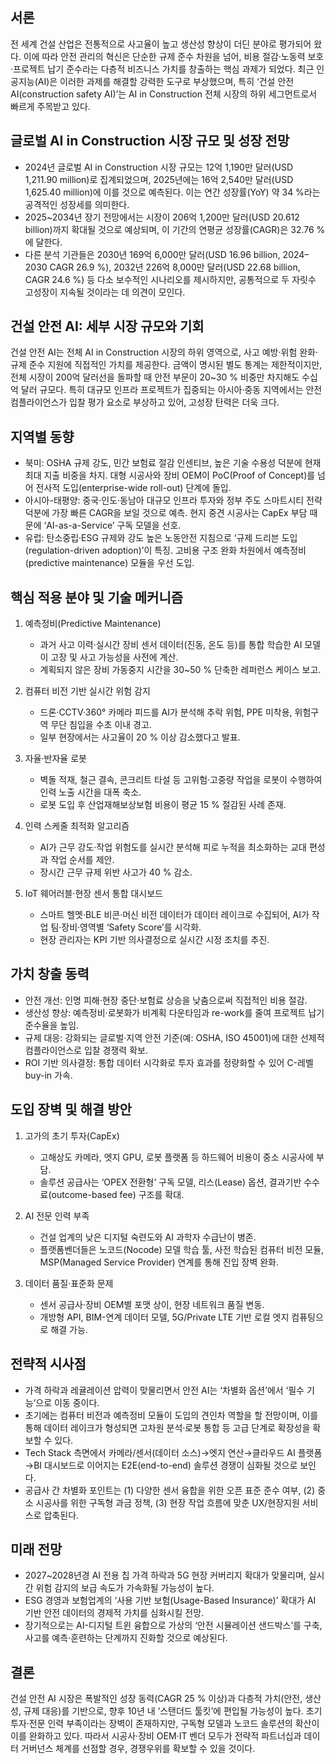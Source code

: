 ## 서론
전 세계 건설 산업은 전통적으로 사고율이 높고 생산성 향상이 더딘 분야로 평가되어 왔다. 이에 따라 안전 관리의 혁신은 단순한 규제 준수 차원을 넘어, 비용 절감·노동력 보호·프로젝트 납기 준수라는 다층적 비즈니스 가치를 창출하는 핵심 과제가 되었다. 최근 인공지능(AI)은 이러한 과제를 해결할 강력한 도구로 부상했으며, 특히 ‘건설 안전 AI(construction safety AI)’는 AI in Construction 전체 시장의 하위 세그먼트로서 빠르게 주목받고 있다.

## 글로벌 AI in Construction 시장 규모 및 성장 전망
- 2024년 글로벌 AI in Construction 시장 규모는 12억 1,190만 달러(USD 1,211.90 million)로 집계되었으며, 2025년에는 16억 2,540만 달러(USD 1,625.40 million)에 이를 것으로 예측된다. 이는 연간 성장률(YoY) 약 34 %라는 공격적인 성장세를 의미한다.
- 2025~2034년 장기 전망에서는 시장이 206억 1,200만 달러(USD 20.612 billion)까지 확대될 것으로 예상되며, 이 기간의 연평균 성장률(CAGR)은 32.76 %에 달한다.
- 다른 분석 기관들은 2030년 169억 6,000만 달러(USD 16.96 billion, 2024–2030 CAGR 26.9 %), 2032년 226억 8,000만 달러(USD 22.68 billion, CAGR 24.6 %) 등 다소 보수적인 시나리오를 제시하지만, 공통적으로 두 자릿수 고성장이 지속될 것이라는 데 의견이 모인다.

## 건설 안전 AI: 세부 시장 규모와 기회
건설 안전 AI는 전체 AI in Construction 시장의 하위 영역으로, 사고 예방·위험 완화·규제 준수 지원에 직접적인 가치를 제공한다. 금액이 명시된 별도 통계는 제한적이지만, 전체 시장이 200억 달러선을 돌파할 때 안전 부문이 20~30 % 비중만 차지해도 수십억 달러 규모다. 특히 대규모 인프라 프로젝트가 집중되는 아시아·중동 지역에서는 안전 컴플라이언스가 입찰 평가 요소로 부상하고 있어, 고성장 탄력은 더욱 크다.

## 지역별 동향
- 북미: OSHA 규제 강도, 민간 보험료 절감 인센티브, 높은 기술 수용성 덕분에 현재 최대 지출 비중을 차지. 대형 시공사와 장비 OEM이 PoC(Proof of Concept)를 넘어 전사적 도입(enterprise-wide roll-out) 단계에 돌입.
- 아시아-태평양: 중국·인도·동남아 대규모 인프라 투자와 정부 주도 스마트시티 전략 덕분에 가장 빠른 CAGR을 보일 것으로 예측. 현지 중견 시공사는 CapEx 부담 때문에 ‘AI-as-a-Service’ 구독 모델을 선호.
- 유럽: 탄소중립·ESG 규제와 강도 높은 노동안전 지침으로 ‘규제 드리븐 도입(regulation-driven adoption)’이 특징. 고비용 구조 완화 차원에서 예측정비(predictive maintenance) 모듈을 우선 도입.

## 핵심 적용 분야 및 기술 메커니즘
1. 예측정비(Predictive Maintenance)
   - 과거 사고 이력·실시간 장비 센서 데이터(진동, 온도 등)를 통합 학습한 AI 모델이 고장 및 사고 가능성을 사전에 계산.
   - 계획되지 않은 장비 가동중지 시간을 30~50 % 단축한 레퍼런스 케이스 보고.

2. 컴퓨터 비전 기반 실시간 위험 감지
   - 드론·CCTV·360° 카메라 피드를 AI가 분석해 추락 위험, PPE 미착용, 위험구역 무단 침입을 수초 이내 경고.
   - 일부 현장에서는 사고율이 20 % 이상 감소했다고 발표.

3. 자율·반자율 로봇
   - 벽돌 적재, 철근 결속, 콘크리트 타설 등 고위험·고중량 작업을 로봇이 수행하여 인력 노출 시간을 대폭 축소.
   - 로봇 도입 후 산업재해보상보험 비용이 평균 15 % 절감된 사례 존재.

4. 인력 스케줄 최적화 알고리즘
   - AI가 근무 강도·작업 위험도를 실시간 분석해 피로 누적을 최소화하는 교대 편성과 작업 순서를 제안.
   - 장시간 근무 규제 위반 사고가 40 % 감소.

5. IoT 웨어러블·현장 센서 통합 대시보드
   - 스마트 헬멧·BLE 비콘·머신 비전 데이터가 데이터 레이크로 수집되어, AI가 작업 팀·장비·영역별 ‘Safety Score’를 시각화.
   - 현장 관리자는 KPI 기반 의사결정으로 실시간 시정 조치를 추진.

## 가치 창출 동력
- 안전 개선: 인명 피해·현장 중단·보험료 상승을 낮춤으로써 직접적인 비용 절감.
- 생산성 향상: 예측정비·로봇화가 비계획 다운타임과 re-work를 줄여 프로젝트 납기 준수율을 높임.
- 규제 대응: 강화되는 글로벌·지역 안전 기준(예: OSHA, ISO 45001)에 대한 선제적 컴플라이언스로 입찰 경쟁력 확보.
- ROI 기반 의사결정: 통합 데이터 시각화로 투자 효과를 정량화할 수 있어 C-레벨 buy-in 가속.

## 도입 장벽 및 해결 방안
1. 고가의 초기 투자(CapEx)
   - 고해상도 카메라, 엣지 GPU, 로봇 플랫폼 등 하드웨어 비용이 중소 시공사에 부담.
   - 솔루션 공급사는 ‘OPEX 전환형’ 구독 모델, 리스(Lease) 옵션, 결과기반 수수료(outcome-based fee) 구조를 확대.

2. AI 전문 인력 부족
   - 건설 업계의 낮은 디지털 숙련도와 AI 과학자 수급난이 병존.
   - 플랫폼벤더들은 노코드(Nocode) 모델 학습 툴, 사전 학습된 컴퓨터 비전 모듈, MSP(Managed Service Provider) 연계를 통해 진입 장벽 완화.

3. 데이터 품질·표준화 문제
   - 센서 공급사·장비 OEM별 포맷 상이, 현장 네트워크 품질 변동.
   - 개방형 API, BIM-연계 데이터 모델, 5G/Private LTE 기반 로컬 엣지 컴퓨팅으로 해결 가능.

## 전략적 시사점
- 가격 하락과 레귤레이션 압력이 맞물리면서 안전 AI는 ‘차별화 옵션’에서 ‘필수 기능’으로 이동 중이다.
- 초기에는 컴퓨터 비전과 예측정비 모듈이 도입의 견인차 역할을 할 전망이며, 이를 통해 데이터 레이크가 형성되면 고차원 분석·로봇 통합 등 고급 단계로 확장성을 확보할 수 있다.
- Tech Stack 측면에서 카메라/센서(데이터 소스)→엣지 연산→클라우드 AI 플랫폼→BI 대시보드로 이어지는 E2E(end-to-end) 솔루션 경쟁이 심화될 것으로 보인다.
- 공급사 간 차별화 포인트는 (1) 다양한 센서 융합을 위한 오픈 표준 준수 여부, (2) 중소 시공사를 위한 구독형 과금 정책, (3) 현장 작업 흐름에 맞춘 UX/현장지원 서비스로 압축된다.

## 미래 전망
- 2027~2028년경 AI 전용 칩 가격 하락과 5G 현장 커버리지 확대가 맞물리며, 실시간 위험 감지의 보급 속도가 가속화될 가능성이 높다.
- ESG 경영과 보험업계의 ‘사용 기반 보험(Usage-Based Insurance)’ 확대가 AI 기반 안전 데이터의 경제적 가치를 심화시킬 전망.
- 장기적으로는 AI-디지털 트윈 융합으로 가상의 ‘안전 시뮬레이션 샌드박스’를 구축, 사고를 예측·훈련하는 단계까지 진화할 것으로 예상된다.

## 결론
건설 안전 AI 시장은 폭발적인 성장 동력(CAGR 25 % 이상)과 다층적 가치(안전, 생산성, 규제 대응)를 기반으로, 향후 10년 내 ‘스탠더드 툴킷’에 편입될 가능성이 높다. 초기 투자·전문 인력 부족이라는 장벽이 존재하지만, 구독형 모델과 노코드 솔루션의 확산이 이를 완화하고 있다. 따라서 시공사·장비 OEM·IT 벤더 모두가 전략적 파트너십과 데이터 거버넌스 체계를 선점할 경우, 경쟁우위를 확보할 수 있을 것이다.